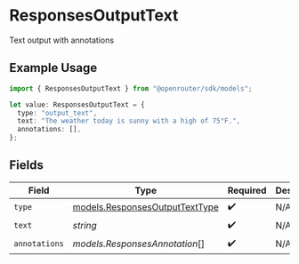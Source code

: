 # ResponsesOutputText

Text output with annotations

## Example Usage

```typescript
import { ResponsesOutputText } from "@openrouter/sdk/models";

let value: ResponsesOutputText = {
  type: "output_text",
  text: "The weather today is sunny with a high of 75°F.",
  annotations: [],
};
```

## Fields

| Field                                                                  | Type                                                                   | Required                                                               | Description                                                            |
| ---------------------------------------------------------------------- | ---------------------------------------------------------------------- | ---------------------------------------------------------------------- | ---------------------------------------------------------------------- |
| `type`                                                                 | [models.ResponsesOutputTextType](../models/responsesoutputtexttype.md) | :heavy_check_mark:                                                     | N/A                                                                    |
| `text`                                                                 | *string*                                                               | :heavy_check_mark:                                                     | N/A                                                                    |
| `annotations`                                                          | *models.ResponsesAnnotation*[]                                         | :heavy_check_mark:                                                     | N/A                                                                    |